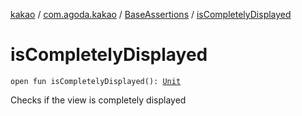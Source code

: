 [kakao](../../index.md) / [com.agoda.kakao](../index.md) / [BaseAssertions](index.md) / [isCompletelyDisplayed](./is-completely-displayed.md)

# isCompletelyDisplayed

`open fun isCompletelyDisplayed(): `[`Unit`](https://kotlinlang.org/api/latest/jvm/stdlib/kotlin/-unit/index.html)

Checks if the view is completely displayed

